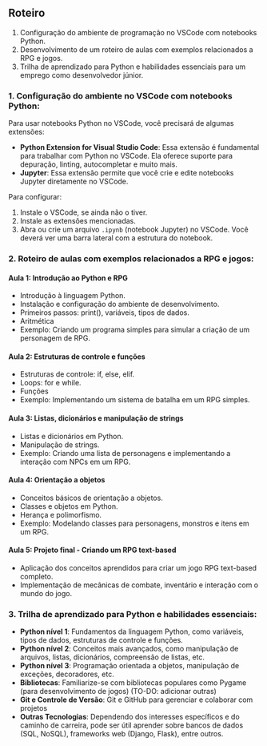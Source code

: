 Roteiro
---

1. Configuração do ambiente de programação no VSCode com notebooks Python.
2. Desenvolvimento de um roteiro de aulas com exemplos relacionados a RPG e jogos.
3. Trilha de aprendizado para Python e habilidades essenciais para um emprego como desenvolvedor júnior.

### 1. Configuração do ambiente no VSCode com notebooks Python:

Para usar notebooks Python no VSCode, você precisará de algumas extensões:

- **Python Extension for Visual Studio Code**: Essa extensão é fundamental para trabalhar com Python no VSCode. Ela oferece suporte para depuração, linting, autocompletar e muito mais.
- **Jupyter**: Essa extensão permite que você crie e edite notebooks Jupyter diretamente no VSCode.

Para configurar:

1. Instale o VSCode, se ainda não o tiver.
2. Instale as extensões mencionadas.
3. Abra ou crie um arquivo `.ipynb` (notebook Jupyter) no VSCode. Você deverá ver uma barra lateral com a estrutura do notebook.

### 2. Roteiro de aulas com exemplos relacionados a RPG e jogos:

#### Aula 1: Introdução ao Python e RPG
- Introdução à linguagem Python.
- Instalação e configuração do ambiente de desenvolvimento.
- Primeiros passos: print(), variáveis, tipos de dados.
- Aritmética
- Exemplo: Criando um programa simples para simular a criação de um personagem de RPG.

#### Aula 2: Estruturas de controle e funções
- Estruturas de controle: if, else, elif.
- Loops: for e while.
- Funções
- Exemplo: Implementando um sistema de batalha em um RPG simples.

#### Aula 3: Listas, dicionários e manipulação de strings
- Listas e dicionários em Python.
- Manipulação de strings.
- Exemplo: Criando uma lista de personagens e implementando a interação com NPCs em um RPG.

#### Aula 4: Orientação a objetos
- Conceitos básicos de orientação a objetos.
- Classes e objetos em Python.
- Herança e polimorfismo.
- Exemplo: Modelando classes para personagens, monstros e itens em um RPG.

#### Aula 5: Projeto final - Criando um RPG text-based
- Aplicação dos conceitos aprendidos para criar um jogo RPG text-based completo.
- Implementação de mecânicas de combate, inventário e interação com o mundo do jogo.

### 3. Trilha de aprendizado para Python e habilidades essenciais:

- **Python nível 1**: Fundamentos da linguagem Python, como variáveis, tipos de dados, estruturas de controle e funções.
- **Python nível 2**: Conceitos mais avançados, como manipulação de arquivos, listas, dicionários, compreensão de listas, etc.
- **Python nível 3**: Programação orientada a objetos, manipulação de exceções, decoradores, etc.
- **Bibliotecas**: Familiarize-se com bibliotecas populares como Pygame (para desenvolvimento de jogos) (TO-DO: adicionar outras)
- **Git e Controle de Versão**: Git e GitHub para gerenciar e colaborar com projetos
- **Outras Tecnologias**: Dependendo dos interesses específicos e do caminho de carreira, pode ser útil aprender sobre bancos de dados (SQL, NoSQL), frameworks web (Django, Flask), entre outros.